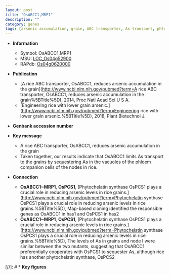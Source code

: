 ```yaml
---
layout: post
title: "OsABCC1,MRP1"
description: ""
category: genes
tags: [arsenic accumulation, grain, ABC transporter, As transport, phloem]
---
```


* **Information**  
    + Symbol: OsABCC1,MRP1  
    + MSU: [LOC_Os04g52900](http://rice.plantbiology.msu.edu/cgi-bin/ORF_infopage.cgi?orf=LOC_Os04g52900)  
    + RAPdb: [Os04g0620000](http://rapdb.dna.affrc.go.jp/viewer/gbrowse_details/irgsp1?name=Os04g0620000)  

* **Publication**  
    + [A rice ABC transporter, OsABCC1, reduces arsenic accumulation in the grain](http://www.ncbi.nlm.nih.gov/pubmed?term=A rice ABC transporter, OsABCC1, reduces arsenic accumulation in the grain%5BTitle%5D), 2014, Proc Natl Acad Sci U S A.
    + [Engineering rice with lower grain arsenic.](http://www.ncbi.nlm.nih.gov/pubmed?term=Engineering rice with lower grain arsenic.%5BTitle%5D), 2018, Plant Biotechnol J.

* **Genbank accession number**  

* **Key message**  
    + A rice ABC transporter, OsABCC1, reduces arsenic accumulation in the grain
    + Taken together, our results indicate that OsABCC1 limits As transport to the grains by sequestering As in the vacuoles of the phloem companion cells of the nodes in rice.

* **Connection**  
    + __OsABCC1~MRP1__, __OsPCS1__, [Phytochelatin synthase OsPCS1 plays a crucial role in reducing arsenic levels in rice grains.](http://www.ncbi.nlm.nih.gov/pubmed?term=Phytochelatin synthase OsPCS1 plays a crucial role in reducing arsenic levels in rice grains.%5BTitle%5D),  Map-based cloning identified the responsible genes as OsABCC1 in has1 and OsPCS1 in has2
    + __OsABCC1~MRP1__, __OsPCS1__, [Phytochelatin synthase OsPCS1 plays a crucial role in reducing arsenic levels in rice grains.](http://www.ncbi.nlm.nih.gov/pubmed?term=Phytochelatin synthase OsPCS1 plays a crucial role in reducing arsenic levels in rice grains.%5BTitle%5D),  The levels of As in grains and node I were similar between the two mutants, suggesting that OsABCC1 preferentially cooperates with OsPCS1 to sequester As, although rice has another phytochelatin synthase, OsPCS2

[//]: # * **Key figures**  


